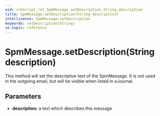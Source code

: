 ```yaml
---
uid: crmscript_ref_SpmMessage_setDescription_String_description
title: SpmMessage.setDescription(String description)
intellisense: SpmMessage.setDescription
keywords: setDescription(String)
so.topic: reference
---
```


# SpmMessage.setDescription(String description)

This method will set the descriptive text of the SpmMessage. It is not used in the outgoing email, but will be visible when listed in eJournal.

## Parameters

* **description:** a text which describes this message

